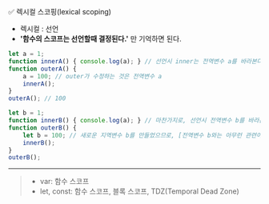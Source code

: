 ✅ 렉시컬 스코핑(lexical scoping)
* 렉시컬 : 선언
* <b>'함수의 스코프는 선언할때 결정된다.'</b> 만 기억하면 된다.
```javascript
let a = 1;
function innerA() { console.log(a); } // 선언시 inner는 전역변수 a를 바라본다.
function outerA() {
    a = 100; // outer가 수정하는 것은 전역변수 a
    innerA();
}
outerA(); // 100

let b = 1;
function innerB() { console.log(a); } // 마찬가지로, 선언시 전역변수 b를 바라본다.
function outerB() {
    let b = 100; // 새로운 지역변수 b를 만들었으므로, [전역변수 b와는 아무런 관련이 없다.]
    innerB();
}
outerB();
```
<hr />

> * var: 함수 스코프
> * let, const: 함수 스코프, 블록 스코프, TDZ(Temporal Dead Zone)